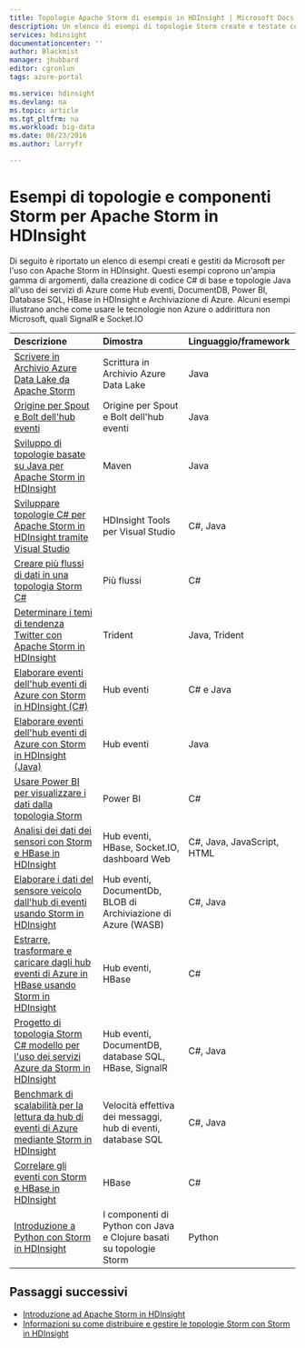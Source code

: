 ```yaml
---
title: Topologie Apache Storm di esempio in HDInsight | Microsoft Docs
description: Un elenco di esempi di topologie Storm create e testate con Apache Storm in HDInsight, incluse le topologie C# e Java di base per l'utilizzo di hub eventi.
services: hdinsight
documentationcenter: ''
author: Blackmist
manager: jhubbard
editor: cgronlun
tags: azure-portal

ms.service: hdinsight
ms.devlang: na
ms.topic: article
ms.tgt_pltfrm: na
ms.workload: big-data
ms.date: 08/23/2016
ms.author: larryfr

---
```

# Esempi di topologie e componenti Storm per Apache Storm in HDInsight
Di seguito è riportato un elenco di esempi creati e gestiti da Microsoft per l'uso con Apache Storm in HDInsight. Questi esempi coprono un'ampia gamma di argomenti, dalla creazione di codice C# di base e topologie Java all'uso dei servizi di Azure come Hub eventi, DocumentDB, Power BI, Database SQL, HBase in HDInsight e Archiviazione di Azure. Alcuni esempi illustrano anche come usare le tecnologie non Azure o addirittura non Microsoft, quali SignalR e Socket.IO

| Descrizione | Dimostra | Linguaggio/framework |
|:--- |:--- |:--- |
| [Scrivere in Archivio Azure Data Lake da Apache Storm](hdinsight-storm-write-data-lake-store.md) |Scrittura in Archivio Azure Data Lake |Java |
| [Origine per Spout e Bolt dell'hub eventi](https://github.com/apache/storm/tree/master/external/storm-eventhubs) |Origine per Spout e Bolt dell'hub eventi |Java |
| [Sviluppo di topologie basate su Java per Apache Storm in HDInsight][5797064f] |Maven |Java |
| [Sviluppare topologie C# per Apache Storm in HDInsight tramite Visual Studio][16fce2d1] |HDInsight Tools per Visual Studio |C#, Java |
| [Creare più flussi di dati in una topologia Storm C#][ec5a4064] |Più flussi |C# |
| [Determinare i temi di tendenza Twitter con Apache Storm in HDInsight][3c86c7c8] |Trident |Java, Trident |
| [Elaborare eventi dell'hub eventi di Azure con Storm in HDInsight (C#)][844d1d81] |Hub eventi |C# e Java |
| [Elaborare eventi dell'hub eventi di Azure con Storm in HDInsight (Java)](hdinsight-storm-develop-java-event-hub-topology.md) |Hub eventi |Java |
| [Usare Power BI per visualizzare i dati dalla topologia Storm][94d15238] |Power BI |C# |
| [Analisi dei dati dei sensori con Storm e HBase in HDInsight][ab894747] |Hub eventi, HBase, Socket.IO, dashboard Web |C#, Java, JavaScript, HTML |
| [Elaborare i dati del sensore veicolo dall'hub di eventi usando Storm in HDInsight][246ee964] |Hub eventi, DocumentDb, BLOB di Archiviazione di Azure (WASB) |C#, Java |
| [Estrarre, trasformare e caricare dagli hub eventi di Azure in HBase usando Storm in HDInsight][b4b68194] |Hub eventi, HBase |C# |
| [Progetto di topologia Storm C# modello per l'uso dei servizi Azure da Storm in HDInsight][ce0c02a2] |Hub eventi, DocumentDB, database SQL, HBase, SignalR |C#, Java |
| [Benchmark di scalabilità per la lettura da hub di eventi di Azure mediante Storm in HDInsight][d6c540e3] |Velocità effettiva dei messaggi, hub di eventi, database SQL |C#, Java |
| [Correlare gli eventi con Storm e HBase in HDInsight](hdinsight-storm-correlation-topology.md) |HBase |C# |
| [Introduzione a Python con Storm in HDInsight](hdinsight-storm-develop-python-topology.md) |I componenti di Python con Java e Clojure basati su topologie Storm |Python |

## Passaggi successivi
* [Introduzione ad Apache Storm in HDInsight][2b8c3488]
* [Informazioni su come distribuire e gestire le topologie Storm con Storm in HDInsight][6eb0d3b8]

[2b8c3488]: hdinsight-apache-storm-tutorial-get-started-linux.md "Informazioni su come creare una topologia Storm nel cluster HDInsight e usare Storm Dashboard per distribuire le topologie di esempio."
[6eb0d3b8]: hdinsight-storm-deploy-monitor-topology.md "Informazioni su come distribuire e gestire le topologie usando Storm Dashboard basato su Web e l'interfaccia utente Storm oppure HDInsight Tools per Visual Studio."
[16fce2d1]: hdinsight-storm-develop-csharp-visual-studio-topology.md "Informazioni su come creare topologie Storm C# usando HDInsight Tools per Visual Studio."
[5797064f]: hdinsight-storm-develop-java-topology.md "Informazioni su come creare topologie Storm in Java, usando Maven e creando una topologia di conteggio parole di base."
[94d15238]: hdinsight-storm-power-bi-topology.md "Illustra come scrivere dati in Power BI da una topologia C#, quindi creare un grafico e un dashboard in base ai dati."
[ec5a4064]: https://github.com/Blackmist/csharp-storm-example "Illustra una topologia Storm di base che esegue un conteggio di parole, implementata in C#. Ciò dimostra anche come creare più flussi di dati all'interno di una topologia C#."
[844d1d81]: hdinsight-storm-develop-csharp-event-hub-topology.md "Informazioni su come leggere e scrivere dati dall'hub eventi di Azure con Storm in HDInsight"
[ab894747]: hdinsight-storm-sensor-data-analysis.md "Informazioni su come usare Apache Storm in HDInsight per elaborare i dati del sensore dagli hub di eventi di Azure, visualizzarli con D3.js e (facoltativamente) archiviarli in HBase."
[3c86c7c8]: hdinsight-storm-twitter-trending.md "Informazioni su come usare Trident per creare una topologia Storm in grado di determinare i temi di tendenza in base agli hashtag su Twitter."
[246ee964]: hdinsight-storm-iot-eventhub-documentdb.md "Informazioni su come usare una topologia Storm per la lettura di messaggi dagli hub eventi di Azure, la lettura di documenti da Azure DocumentDB per il riferimento ai dati e il salvataggio dei dati in Archiviazione di Azure."
[d6c540e3]: https://github.com/hdinsight/hdinsight-storm-examples/blob/master/EventCountExample "Varie topologie per illustrare la velocità effettiva durante la lettura dagli hub eventi di Azure e l'archiviazione nel database SQL usando Apache Storm in HDInsight."
[b4b68194]: https://github.com/hdinsight/hdinsight-storm-examples/blob/master/RealTimeETLExample "Informazioni su come leggere dati dagli hub eventi di Azure, aggregare e trasformare i dati, quindi archiviarli in HBase in HDInsight."
[ce0c02a2]: https://github.com/hdinsight/hdinsight-storm-examples/tree/master/templates/HDInsightStormExamples "Questo progetto contiene modelli per l'interazione di Spout, Bolt e topologie con diversi servizi Azure come hub eventi, DocumentDB e database SQL."


<!---HONumber=AcomDC_0914_2016-->